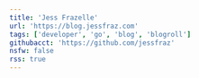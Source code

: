 ```yaml
---
title: 'Jess Frazelle'
url: 'https://blog.jessfraz.com'
tags: ['developer', 'go', 'blog', 'blogroll']
githubacct: 'https://github.com/jessfraz'
nsfw: false
rss: true
---
```

